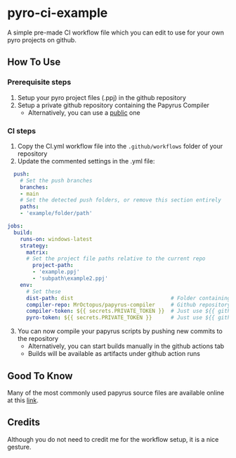 # pyro-ci-example
A simple pre-made CI workflow file which you can edit to use for your own pyro projects on github.

## How To Use
### Prerequisite steps
1. Setup your pyro project files (.ppj) in the github repository
2. Setup a private github repository containing the Papyrus Compiler
    - Alternatively, you can use a [public](https://github.com/Osmosis-Wrench/JContainers-Compiler-Only) one

### CI steps
1. Copy the CI.yml workflow file into the ```.github/workflows``` folder of your repository
2. Update the commented settings in the .yml file:
```yml
  push:
    # Set the push branches
    branches:
    - main
    # Set the detected push folders, or remove this section entirely
    paths:
    - 'example/folder/path'

jobs:
  build:
    runs-on: windows-latest
    strategy:
      matrix:
      # Set the project file paths relative to the current repo
        project-path:
        - 'example.ppj'
        - 'subpath\example2.ppj'
    env:
      # Set these
      dist-path: dist                               # Folder containing the output from the project files
      compiler-repo: MrOctopus/papyrus-compiler     # Github repository containing your papyrus compiler
      compiler-token: ${{ secrets.PRIVATE_TOKEN }}  # Just use ${{ github.token }} if the compiler repository is not private
      pyro-token: ${{ secrets.PRIVATE_TOKEN }}      # Just use ${{ github.token }} if the ppj file does not use private imports
```
3. You can now compile your papyrus scripts by pushing new commits to the repository
    - Alternatively, you can start builds manually in the github actions tab
    - Builds will be available as artifacts under github action runs

## Good To Know
Many of the most commonly used papyrus source files are available online at this [link](https://github.com/MrOctopus/nl_online).

## Credits
Although you do not need to credit me for the workflow setup, it is a nice gesture.